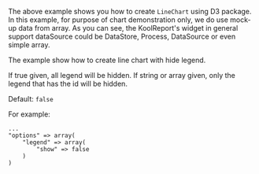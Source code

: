 The above example shows you how to create `LineChart` using D3 package. In this example, for purpose of chart demonstration only, we do use mock-up data from array. As you can see, the KoolReport's widget in general support dataSource could be DataStore, Process, DataSource or even simple array.

The example show how to create line chart with hide legend.

If true given, all legend will be hidden. If string or array given, only the legend that has the id will be hidden.

Default: `false`

For example:

    ...
    "options" => array(
        "legend" => array(
            "show" => false
        )
    )